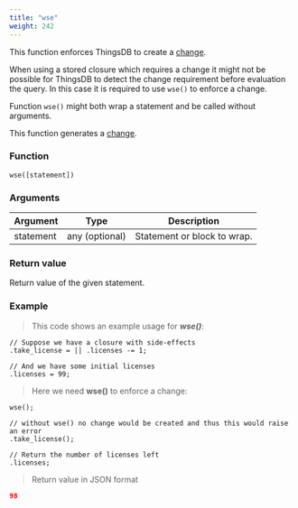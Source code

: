 ```yaml
---
title: "wse"
weight: 242
---
```


This function enforces ThingsDB to create a [change](../../overview/changes).

When using a stored closure which requires a change it might not be possible for ThingsDB
to detect the change requirement before evaluation the query. In this case it is required to use `wse()` to enforce a change.

Function `wse()` might both wrap a statement and be called without arguments.

This function generates a [change](../../overview/changes).

### Function

`wse([statement])`

### Arguments

Argument | Type | Description
-------- | ---- | -----------
statement | any (optional) | Statement or block to wrap.

### Return value

Return value of the given statement.

### Example

> This code shows an example usage for ***wse()***:

```thingsdb,should_pass
// Suppose we have a closure with side-effects
.take_license = || .licenses -= 1;

// And we have some initial licenses
.licenses = 99;
```

> Here we need **wse()** to enforce a change:

```thingsdb,syntax_only
wse();

// without wse() no change would be created and thus this would raise an error
.take_license();

// Return the number of licenses left
.licenses;
```

> Return value in JSON format

```json
98
```
